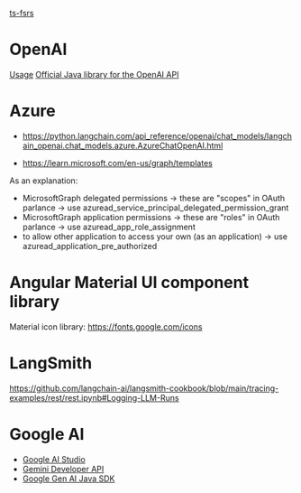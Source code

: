 [ts-fsrs](https://github.com/open-spaced-repetition/ts-fsrs)

# OpenAI

[Usage](https://platform.openai.com/usage)
[Official Java library for the OpenAI API](https://github.com/openai/openai-java)

# Azure

- https://python.langchain.com/api_reference/openai/chat_models/langchain_openai.chat_models.azure.AzureChatOpenAI.html

- https://learn.microsoft.com/en-us/graph/templates


As an explanation:

- MicrosoftGraph delegated permissions -> these are "scopes" in OAuth parlance
-> use azuread_service_principal_delegated_permission_grant
- MicrosoftGraph application permissions -> these are "roles" in OAuth parlance
-> use azuread_app_role_assignment
- to allow other application to access your own (as an application)
-> use azuread_application_pre_authorized

# Angular Material UI component library

Material icon library: https://fonts.google.com/icons

# LangSmith

https://github.com/langchain-ai/langsmith-cookbook/blob/main/tracing-examples/rest/rest.ipynb#Logging-LLM-Runs

# Google AI

- [Google AI Studio](https://aistudio.google.com)
- [Gemini Developer API](https://ai.google.dev/gemini-api/docs)
- [Google Gen AI Java SDK](https://github.com/googleapis/java-genai)
